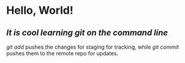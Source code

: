 # Hello, World!

## _It is cool learning git on the command line_

*git add* pushes the changes for staging for tracking, 
while *git commit* pushes them to the remote repo for updates.
